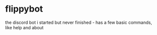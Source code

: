 # flippybot
the discord bot i started but never finished - has a few basic commands, like help and about
